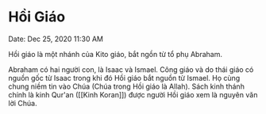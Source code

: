 # Hồi Giáo

Date: Dec 25, 2020 11:30 AM

Hồi giáo là một nhánh của Kito giáo, bắt ngồn từ tổ phụ Abraham.

Abraham có hai người con, là Isaac và Ismael. Công giáo và do thái giáo có nguồn gốc từ Isaac trong khi đó Hồi giáo bắt nguồn từ Ismael. Họ cùng chung niềm tin vào Chúa (Chúa trong Hồi giáo là Allah). Sách kinh thánh chính là kinh Qur'an ([[Kinh Koran]]) được người Hồi giáo xem là nguyên văn lời Chúa.